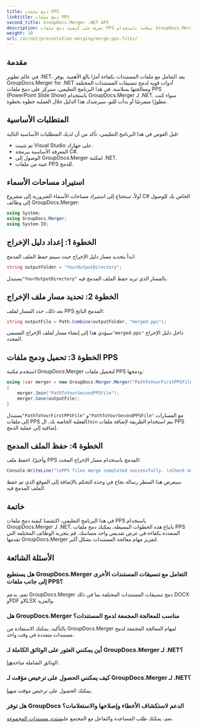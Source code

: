 ```yaml
---
title: دمج ملفات PPS
linktitle: دمج ملفات PPS
second_title: GroupDocs.Merger .NET API
description: تعرف على كيفية دمج ملفات PPS بسلاسة باستخدام GroupDocs.Merger لـ .NET. دليل خطوة بخطوة مع أمثلة التعليمات البرمجية. تعزيز مهارات التعامل مع المستندات الخاصة بك.
weight: 10
url: /ar/net/presentation-merging/merge-pps-files/
---
```

## مقدمة
في عالم تطوير .NET، يعد التعامل مع ملفات المستندات بكفاءة أمرًا بالغ الأهمية. يوفر GroupDocs.Merger for .NET أدوات قوية لدمج تنسيقات المستندات المختلفة ومعالجتها بسلاسة. في هذا البرنامج التعليمي، سنركز على دمج ملفات PPS (PowerPoint Slide Show) باستخدام GroupDocs.Merger لـ .NET. سواء كنت مطورًا متمرسًا أو بدأت للتو، سيرشدك هذا الدليل خلال العملية خطوة بخطوة.
## المتطلبات الأساسية
قبل الغوص في هذا البرنامج التعليمي، تأكد من أن لديك المتطلبات الأساسية التالية:
- تم تثبيت Visual Studio على جهازك.
- المعرفة الأساسية ببرمجة C#.
- الوصول إلى GroupDocs.Merger لمكتبة .NET.
- عينة من ملفات PPS للدمج.

## استيراد مساحات الأسماء
أولاً، ستحتاج إلى استيراد مساحات الأسماء الضرورية إلى مشروع C# الخاص بك للوصول إلى وظائف GroupDocs.Merger:
```csharp
using System; 
using GroupDocs.Merger;
using System.IO;
```
## الخطوة 1: إعداد دليل الإخراج
ابدأ بتحديد مسار دليل الإخراج حيث سيتم حفظ الملف المدمج:
```csharp
string outputFolder = "YourOutputDirectory";
```
 يستبدل`"YourOutputDirectory"` بالمسار الذي تريد حفظ الملف المدمج فيه.
## الخطوة 2: تحديد مسار ملف الإخراج
بعد ذلك، حدد المسار لملف PPS المدمج الناتج:
```csharp
string outputFile = Path.Combine(outputFolder, "merged.pps");
```
 سيؤدي هذا إلى إنشاء مسار لملف الإخراج المسمى`"merged.pps"` داخل دليل الإخراج المحدد.
## الخطوة 3: تحميل ودمج ملفات PPS
استخدم مكتبة GroupDocs.Merger لتحميل ملفات PPS ودمجها:
```csharp
using (var merger = new GroupDocs.Merger.Merger("PathToYourFirstPPSFile"))
{
    merger.Join("PathToYourSecondPPSFile");
    merger.Save(outputFile);
}
```
 يستبدل`"PathToYourFirstPPSFile"` و`"PathToYourSecondPPSFile"` مع المسارات إلى ملفات PPS الفعلية الخاصة بك. ال`Join` يتم استخدام الطريقة لإضافة ملفات PPS إضافية إلى عملية الدمج.
## الخطوة 4: حفظ الملف المدمج
وأخيرًا، احفظ ملف PPS المدمج باستخدام مسار الإخراج المحدد:
```csharp
Console.WriteLine("\nPPS files merge completed successfully. \nCheck output in {0}", outputFolder);
```
سيعرض هذا السطر رسالة نجاح في وحدة التحكم بالإضافة إلى الموقع الذي تم حفظ الملف المدمج فيه.

## خاتمة
في هذا البرنامج التعليمي، اكتشفنا كيفية دمج ملفات PPS باستخدام GroupDocs.Merger لـ .NET. باتباع هذه الخطوات البسيطة، يمكنك دمج ملفات PPS المتعددة بكفاءة في عرض تقديمي واحد متماسك. قم بتجربة الوظائف المختلفة التي تقدمها GroupDocs.Merger لتعزيز مهام معالجة المستندات بشكل أكبر.

## الأسئلة الشائعة
### هل يستطيع GroupDocs.Merger التعامل مع تنسيقات المستندات الأخرى إلى جانب ملفات PPS؟
نعم، يدعم GroupDocs.Merger دمج تنسيقات المستندات المختلفة بما في ذلك DOCX وPDF وXLSX والمزيد.
### هل GroupDocs.Merger مناسب للمعالجة المجمعة لدمج المستندات؟
بالتأكيد، يمكنك الاستفادة من GroupDocs.Merger لمهام المعالجة المجمعة لدمج مستندات متعددة في وقت واحد.
### أين يمكنني العثور على الوثائق الكاملة لـ GroupDocs.Merger لـ .NET؟
 الوثائق الشاملة متاحة[هنا](https://tutorials.groupdocs.com/merger/net/).
### كيف يمكنني الحصول على ترخيص مؤقت لـ GroupDocs.Merger لـ .NET؟
 يمكنك الحصول على ترخيص مؤقت من[هنا](https://purchase.groupdocs.com/temporary-license/).
### هل توفر GroupDocs الدعم لاستكشاف الأخطاء وإصلاحها والاستعلامات؟
نعم، يمكنك طلب المساعدة والتفاعل مع المجتمع على[منتدى مستندات المجموعة](https://forum.groupdocs.com/c/merger/32).